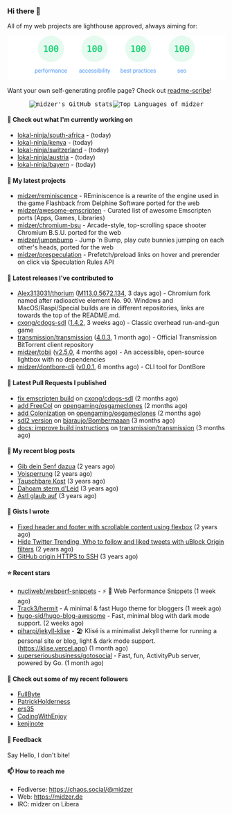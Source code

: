 ### Hi there 👋

All of my web projects are lighthouse approved, always aiming for:

<p align="center">
  <kbd><img src="https://github.com/midzer/midzer/blob/master/lighthouse.svg" alt="Lighthouse score 100s"></kbd>
</p>

Want your own self-generating profile page? Check out [readme-scribe](https://github.com/muesli/readme-scribe)!

<p align="center">
  <kbd><img src="https://github-readme-stats.vercel.app/api?username=midzer&show_icons=true&hide_title=true&hide_border=true&theme=tokyonight" alt="midzer's GitHub stats"><img height="165" src="https://github-readme-stats.vercel.app/api/top-langs/?username=midzer&layout=compact&langs_count=8&hide_border=true&theme=tokyonight" alt="Top Languages of midzer"></kbd>
</p>

#### 👷 Check out what I'm currently working on

- [lokal-ninja/south-africa](https://github.com/lokal-ninja/south-africa) -  (today)
- [lokal-ninja/kenya](https://github.com/lokal-ninja/kenya) -  (today)
- [lokal-ninja/switzerland](https://github.com/lokal-ninja/switzerland) -  (today)
- [lokal-ninja/austria](https://github.com/lokal-ninja/austria) -  (today)
- [lokal-ninja/bayern](https://github.com/lokal-ninja/bayern) -  (today)

#### 🌱 My latest projects

- [midzer/reminiscence](https://github.com/midzer/reminiscence) - REminiscence is a rewrite of the engine used in the game Flashback from Delphine Software ported for the web
- [midzer/awesome-emscripten](https://github.com/midzer/awesome-emscripten) - Curated list of awesome Emscripten ports (Apps, Games, Libraries)
- [midzer/chromium-bsu](https://github.com/midzer/chromium-bsu) - Arcade-style, top-scrolling space shooter Chromium B.S.U. ported for the web
- [midzer/jumpnbump](https://github.com/midzer/jumpnbump) - Jump &#39;n Bump, play cute bunnies jumping on each other&#39;s heads, ported for the web
- [midzer/prespeculation](https://github.com/midzer/prespeculation) - Prefetch/preload links on hover and prerender on click via Speculation Rules API

#### 🔭 Latest releases I've contributed to

- [Alex313031/thorium](https://github.com/Alex313031/thorium) ([M113.0.5672.134](https://github.com/Alex313031/thorium/releases/tag/M113.0.5672.134), 3 days ago) - Chromium fork named after radioactive element No. 90. Windows and MacOS/Raspi/Special builds are in different repositories, links are towards the top of the README.md.
- [cxong/cdogs-sdl](https://github.com/cxong/cdogs-sdl) ([1.4.2](https://github.com/cxong/cdogs-sdl/releases/tag/1.4.2), 3 weeks ago) - Classic overhead run-and-gun game
- [transmission/transmission](https://github.com/transmission/transmission) ([4.0.3](https://github.com/transmission/transmission/releases/tag/4.0.3), 1 month ago) - Official Transmission BitTorrent client repository
- [midzer/tobii](https://github.com/midzer/tobii) ([v2.5.0](https://github.com/midzer/tobii/releases/tag/v2.5.0), 4 months ago) - An accessible, open-source lightbox with no dependencies
- [midzer/dontbore-cli](https://github.com/midzer/dontbore-cli) ([v0.0.1](https://github.com/midzer/dontbore-cli/releases/tag/v0.0.1), 6 months ago) - CLI tool for DontBore

#### 🔨 Latest Pull Requests I published

- [fix emscripten build](https://github.com/cxong/cdogs-sdl/pull/759) on [cxong/cdogs-sdl](https://github.com/cxong/cdogs-sdl) (2 months ago)
- [add FreeCol](https://github.com/opengaming/osgameclones/pull/2048) on [opengaming/osgameclones](https://github.com/opengaming/osgameclones) (2 months ago)
- [add Colonization](https://github.com/opengaming/osgameclones/pull/2047) on [opengaming/osgameclones](https://github.com/opengaming/osgameclones) (2 months ago)
- [sdl2 version](https://github.com/bjaraujo/Bombermaaan/pull/54) on [bjaraujo/Bombermaaan](https://github.com/bjaraujo/Bombermaaan) (3 months ago)
- [docs: improve build instructions](https://github.com/transmission/transmission/pull/4980) on [transmission/transmission](https://github.com/transmission/transmission) (3 months ago)

#### 📜 My recent blog posts

- [Gib dein Senf dazua](https://ampergai.de/2021/02/001/) (2 years ago)
- [Voisperrung](https://ampergai.de/2020/08/001/) (2 years ago)
- [Tauschbare Kost](https://ampergai.de/2020/04/001/) (3 years ago)
- [Dahoam sterm d&#39;Leid](https://ampergai.de/2020/03/001/) (3 years ago)
- [Astl glaub auf](https://ampergai.de/2020/02/001/) (3 years ago)

#### 📓 Gists I wrote

- [Fixed header and footer with scrollable content using flexbox](https://gist.github.com/3893ce8c0bec6f805ec1a7bb3269775d) (2 years ago)
- [Hide Twitter Trending, Who to follow and liked tweets with uBlock Origin filters](https://gist.github.com/1afc39bdf5adbfe0020d1c2212b76b87) (2 years ago)
- [GitHub origin HTTPS to SSH](https://gist.github.com/3ceba8ad7d956e02d9e920b121d8d059) (3 years ago)

#### ⭐ Recent stars

- [nucliweb/webperf-snippets](https://github.com/nucliweb/webperf-snippets) - ⚡️ 💾  Web Performance Snippets (1 week ago)
- [Track3/hermit](https://github.com/Track3/hermit) - A minimal &amp; fast Hugo theme for bloggers (1 week ago)
- [hugo-sid/hugo-blog-awesome](https://github.com/hugo-sid/hugo-blog-awesome) - Fast, minimal blog with dark mode support. (2 weeks ago)
- [piharpi/jekyll-klise](https://github.com/piharpi/jekyll-klise) - :beach_umbrella: Klisé is a minimalist Jekyll theme for running a personal site or blog, light &amp; dark mode support. (https://klise.vercel.app) (1 month ago)
- [superseriousbusiness/gotosocial](https://github.com/superseriousbusiness/gotosocial) - Fast, fun, ActivityPub server, powered by Go. (1 month ago)

#### 👯 Check out some of my recent followers

- [FullByte](https://github.com/FullByte)
- [PatrickHolderness](https://github.com/PatrickHolderness)
- [ers35](https://github.com/ers35)
- [CodingWithEnjoy](https://github.com/CodingWithEnjoy)
- [kenjinote](https://github.com/kenjinote)

#### 💬 Feedback

Say Hello, I don't bite!

#### 📫 How to reach me

- Fediverse: https://chaos.social/@midzer
- Web: https://midzer.de
- IRC: midzer on Libera
